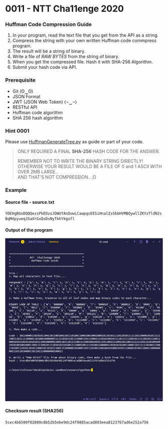 # 0011 - NTT Cha11enge 2020

### Huffman Code Compression Guide

1. In your program, read the text file that you get from the API as a string.
2. Compress the string with your own written Huffman code commpress program.
3. The result will be a string of binary.
4. Write a file of *RAW BYTES* from the string of binary.
5. When you get the compressed file. Hash it with SHA-256 Algorithm.
6. Submit your hash code via API.

### Prerequisite
* Git (ʘ‿ʘ)
* JSON Format
* JWT (JSON Web Token) (¬‿¬)
* RESTful API
* Huffman code algorithm
* SHA 256 hash algorithm


### Hint 0001
Please use [HuffmanGenerateTree.py](https://github.com/kaffir/chg2020_sample/blob/master/HuffmanGenerateTree.py) as guide or part of your code.

> ONLY REQUIRED A FINAL **SHA-256** HASH CODE FOR THE ANSWER.
>
> REMEMBER NOT TO WRITE THE BINARY STRING DIRECTLY!<br>
> OTHERWISE YOUR RESULT WOULD BE A FILE OF 0 and 1 ASCII WITH OVER 2MB LARGE..<br>
> AND THAT'S NOT COMPRESSION.. ;D

### Example
#### Source file - source.txt
`YDEHgBGxDQQQezsPkEOzoJDWUYAnDuwLCawpqsEESiHnalZsSbbHVMBQywllZKYxTldNJsBqMdpyueqJSaXrGxQsDsNyTkhYkgofl`

#### Output of the program
![alt text](https://github.com/kaffir/chg2020_sample/blob/master/sample/example.png "Sample result")

#### Checksum result (SHA256)
`5cec4b6500f02800c8b52b5ebe9dc24f9885acad803eea8123767ad6e252a756`
